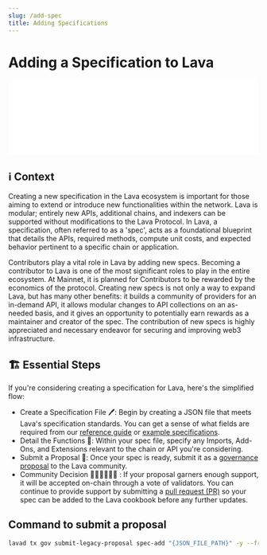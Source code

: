```yaml
---
slug: /add-spec
title: Adding Specifications
---
```


# Adding a Specification to Lava

<iframe width="100%" src="/img/tutorial/spec/spec_creation.webm" frameborder="0" allow="encrypted-media; gyroscope; picture-in-picture"></iframe>


## ℹ️ Context 
Creating a new specification in the Lava ecosystem is important for those aiming to extend or introduce new functionalities within the network. Lava is modular; entirely new APIs, additional chains, and indexers can be supported without modifications to the Lava Protocol.  In Lava, a specification, often referred to as a 'spec', acts as a foundational blueprint that details the APIs, required methods, compute unit costs, and expected behavior pertinent to a specific chain or application. 

Contributors play a vital role in Lava by adding new specs. Becoming a contributor to Lava is one of the most significant roles to play in the entire ecosystem. At Mainnet, it is planned for Contributors to be rewarded by the economics of the protocol. Creating new specs is not only a way to expand Lava, but has many other benefits: it builds a community of providers for an in-demand API, it allows modular changes to API collections on an as-needed basis, and it gives an opportunity to potentially earn rewards as a maintainer and creator of the spec. The contribution of new specs is highly appreciated and necessary endeavor for securing and improving web3 infrastructure.

## 🏗️ Essential Steps

If you're considering creating a specification for Lava, here's the simplified flow:

- Create a Specification File 🖊️: Begin by creating a JSON file that meets Lava's specification standards. You can get a sense of what fields are required from our [reference guide](/spec-reference) or [example specifications](https://github.com/lavanet/lava/blob/main/config/provider_examples/test_spec_template.yml).
- Detail the Functions 📝: Within your spec file, specify any Imports, Add-Ons, and Extensions relevant to the chain or API you're considering.
- Submit a Proposal 📜: Once your spec is ready, submit it as a [governance proposal](/governance/submit-proposal.md) to the Lava community.
- Community Decision 👩🏼‍⚖️🧑🏿‍⚖️ : If your proposal garners enough support, it will be accepted on-chain through a vote of validators. You can continue to provide support by submitting a [pull request (PR)](https://github.com/lavanet/lava/pulls) so your spec can be added to the Lava cookbook before any further updates.

## Command to submit a proposal

```bash
lavad tx gov submit-legacy-proposal spec-add "{JSON_FILE_PATH}" -y --from "{ACCOUNT_NAME}" --gas-adjustment "1.5" --gas "auto" --node "{LAVA_RPC_NODE}"
```

